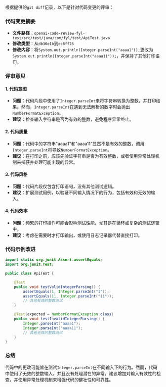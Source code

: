 根据提供的`git diff`记录，以下是针对代码变更的评审：

### 代码变更摘要
- **文件路径**：`openai-code-review-fyl-test/src/test/java/com/fyl/test/ApiTest.java`
- **修改类型**：从`db36e1b`到`ec6ff76`
- **修改内容**：将`System.out.println(Integer.parseInt("aaaa1"));`更改为`System.out.println(Integer.parseInt("aaaa11"));`，并保持了其他打印语句。

### 评审意见

#### 1. 代码意图
- **问题**：代码片段中使用了`Integer.parseInt`来将字符串转换为整数，并打印结果。然而，`Integer.parseInt`在遇到无法解析的数字时会抛出`NumberFormatException`。
- **建议**：检查输入字符串是否为有效的整数，避免程序异常终止。

#### 2. 代码质量
- **问题**：代码中的字符串"aaaa1"和"aaaa11"显然不是有效的整数，调用`Integer.parseInt`将导致`NumberFormatException`。
- **建议**：在打印之前，应该先验证字符串是否为有效整数，或者使用异常处理机制来捕获并处理可能出现的异常。

#### 3. 代码风格
- **问题**：代码片段仅包含打印语句，没有其他测试逻辑。
- **建议**：扩展测试用例，以验证不同输入情况下的行为，包括有效和无效的输入。

#### 4. 代码效率
- **问题**：频繁的打印操作可能会影响测试性能，尤其是在循环或复杂的测试逻辑中。
- **建议**：考虑在需要时才打印输出，或使用日志记录器代替直接打印。

### 代码示例改进
```java
import static org.junit.Assert.assertEquals;
import org.junit.Test;

public class ApiTest {

    @Test
    public void testValidIntegerParsing() {
        assertEquals(1, Integer.parseInt("1"));
        assertEquals(11, Integer.parseInt("11"));
        // 其他有效的整数测试
    }

    @Test(expected = NumberFormatException.class)
    public void testInvalidIntegerParsing() {
        Integer.parseInt("aaaa1");
        Integer.parseInt("aaaa11");
        // 其他无效的整数测试
    }
}
```

### 总结
代码中的更改可能旨在测试`Integer.parseInt`在不同输入下的行为。然而，代码中使用了无效的整数输入，并且没有处理潜在的异常。建议增加对输入有效性的检查，并使用异常处理机制来增强代码的健壮性和可靠性。